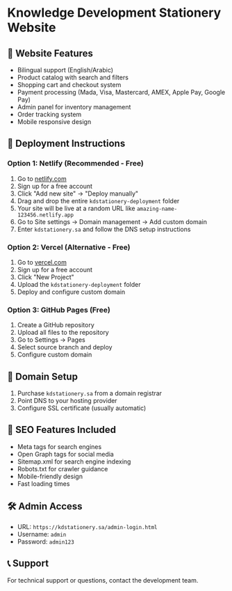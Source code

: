 # Knowledge Development Stationery Website

## 🌟 Website Features
- Bilingual support (English/Arabic)
- Product catalog with search and filters
- Shopping cart and checkout system
- Payment processing (Mada, Visa, Mastercard, AMEX, Apple Pay, Google Pay)
- Admin panel for inventory management
- Order tracking system
- Mobile responsive design

## 🚀 Deployment Instructions

### Option 1: Netlify (Recommended - Free)
1. Go to [netlify.com](https://netlify.com)
2. Sign up for a free account
3. Click "Add new site" → "Deploy manually"
4. Drag and drop the entire `kdstationery-deployment` folder
5. Your site will be live at a random URL like `amazing-name-123456.netlify.app`
6. Go to Site settings → Domain management → Add custom domain
7. Enter `kdstationery.sa` and follow the DNS setup instructions

### Option 2: Vercel (Alternative - Free)
1. Go to [vercel.com](https://vercel.com)
2. Sign up for a free account
3. Click "New Project"
4. Upload the `kdstationery-deployment` folder
5. Deploy and configure custom domain

### Option 3: GitHub Pages (Free)
1. Create a GitHub repository
2. Upload all files to the repository
3. Go to Settings → Pages
4. Select source branch and deploy
5. Configure custom domain

## 🔧 Domain Setup
1. Purchase `kdstationery.sa` from a domain registrar
2. Point DNS to your hosting provider
3. Configure SSL certificate (usually automatic)

## 📱 SEO Features Included
- Meta tags for search engines
- Open Graph tags for social media
- Sitemap.xml for search engine indexing
- Robots.txt for crawler guidance
- Mobile-friendly design
- Fast loading times

## 🛠️ Admin Access
- URL: `https://kdstationery.sa/admin-login.html`
- Username: `admin`
- Password: `admin123`

## 📞 Support
For technical support or questions, contact the development team.
